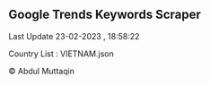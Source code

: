 

## Google Trends Keywords Scraper 
 
Last Update 23-02-2023 , 18:58:22

Country List :
VIETNAM.json



© Abdul Muttaqin 
